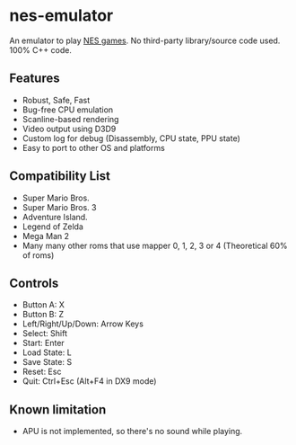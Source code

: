 # nes-emulator
An emulator to play [NES games](https://en.wikipedia.org/wiki/List_of_Nintendo_Entertainment_System_games). No third-party library/source code used. 100% C++ code.

## Features
* Robust, Safe, Fast
* Bug-free CPU emulation
* Scanline-based rendering
* Video output using D3D9
* Custom log for debug (Disassembly, CPU state, PPU state)
* Easy to port to other OS and platforms

## Compatibility List
* Super Mario Bros.
* Super Mario Bros. 3
* Adventure Island.
* Legend of Zelda
* Mega Man 2
* Many many other roms that use mapper 0, 1, 2, 3 or 4 (Theoretical 60% of roms)

## Controls
* Button A: X
* Button B: Z
* Left/Right/Up/Down: Arrow Keys
* Select: Shift
* Start: Enter
* Load State: L
* Save State: S
* Reset: Esc
* Quit: Ctrl+Esc (Alt+F4 in DX9 mode)

## Known limitation
* APU is not implemented, so there's no sound while playing.